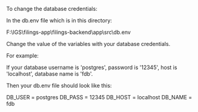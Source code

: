 To change the database credentials:

In the db.env file which is in this directory:

F:\IGS\filings-app\filings-backend\app\src\db.env

Change the value of the variables with your database credentials.

For example:

If your database username is 'postgres', 
password is '12345',
host is 'localhost',
database name is 'fdb'.

Then your db.env file should look like this:

DB_USER = postgres
DB_PASS = 12345
DB_HOST = localhost
DB_NAME = fdb
